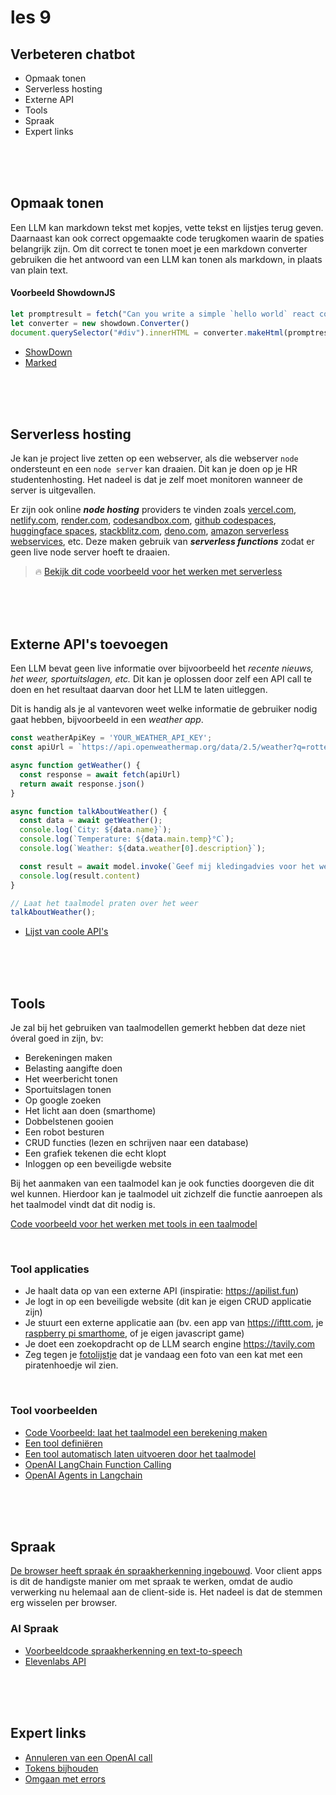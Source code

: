 # les 9

## Verbeteren chatbot

- Opmaak tonen
- Serverless hosting
- Externe API
- Tools
- Spraak 
- Expert links

<br><br><br>

## Opmaak tonen

Een LLM kan markdown tekst met kopjes, vette tekst en lijstjes terug geven. Daarnaast kan ook correct opgemaakte code terugkomen waarin de spaties belangrijk zijn. Om dit correct te tonen moet je een markdown converter gebruiken die het antwoord van een LLM kan tonen als markdown, in plaats van plain text.

#### Voorbeeld ShowdownJS

```js
let promptresult = fetch("Can you write a simple `hello world` react component?")
let converter = new showdown.Converter()
document.querySelector("#div").innerHTML = converter.makeHtml(promptresult);
```

- [ShowDown](https://showdownjs.com)
- [Marked](https://marked.js.org)

<br><Br><br>


## Serverless hosting

Je kan je project live zetten op een webserver, als die webserver `node` ondersteunt en een `node server` kan draaien. Dit kan je doen op je HR studentenhosting. Het nadeel is dat je zelf moet monitoren wanneer de server is uitgevallen.

Er zijn ook online ***node hosting*** providers te vinden zoals [vercel.com](https://vercel.com), [netlify.com](https://netlify.com), [render.com](https://render.com), [codesandbox.com](https://codesandbox.com), [github codespaces](https://github.com/features/codespaces), [huggingface spaces](https://huggingface.co/spaces), [stackblitz.com](https://stackblitz.com), [deno.com](https://deno.com), [amazon serverless webservices](https://aws.amazon.com/serverless/), etc. Deze maken gebruik van ***serverless functions*** zodat er geen live node server hoeft te draaien.

> 🔥 [Bekijk dit code voorbeeld voor het werken met serverless](../snippets/serverless.md)

<br><br><br>

## Externe API's toevoegen

Een LLM bevat geen live informatie over bijvoorbeeld het *recente nieuws, het weer, sportuitslagen, etc.* Dit kan je oplossen door zelf een API call te doen en het resultaat daarvan door het LLM te laten uitleggen. 

Dit is handig als je al vantevoren weet welke informatie de gebruiker nodig gaat hebben, bijvoorbeeld in een *weather app*.

```js
const weatherApiKey = 'YOUR_WEATHER_API_KEY';
const apiUrl = `https://api.openweathermap.org/data/2.5/weather?q=rotterdam&appid=${weatherApiKey}&units=metric`;

async function getWeather() {
  const response = await fetch(apiUrl)
  return await response.json()
}

async function talkAboutWeather() {
  const data = await getWeather();
  console.log(`City: ${data.name}`);
  console.log(`Temperature: ${data.main.temp}°C`);
  console.log(`Weather: ${data.weather[0].description}`);

  const result = await model.invoke(`Geef mij kledingadvies voor het weer ${data.weather[0].description} met een temperatuur van ${data.main.temp}`)
  console.log(result.content)
}

// Laat het taalmodel praten over het weer
talkAboutWeather();
```

- [Lijst van coole API's](https://apilist.fun)

<br><br><br>

## Tools

Je zal bij het gebruiken van taalmodellen gemerkt hebben dat deze niet óveral goed in zijn, bv:

-	Berekeningen maken
-	Belasting aangifte doen
-	Het weerbericht tonen
-	Sportuitslagen tonen
-	Op google zoeken
-	Het licht aan doen (smarthome)
-	Dobbelstenen gooien
-	Een robot besturen
-	CRUD functies (lezen en schrijven naar een database)
-	Een grafiek tekenen die echt klopt
-	Inloggen op een beveiligde website

Bij het aanmaken van een taalmodel kan je ook functies doorgeven die dit wel kunnen. Hierdoor kan je taalmodel uit zichzelf die functie aanroepen als het taalmodel vindt dat dit nodig is.

[Code voorbeeld voor het werken met tools in een taalmodel](../snippets/functions.md)

<br>

### Tool applicaties

-	Je haalt data op van een externe API (inspiratie: https://apilist.fun)
-	Je logt in op een beveiligde website (dit kan je eigen CRUD applicatie zijn)
-	Je stuurt een externe applicatie aan (bv. een app van https://ifttt.com, je [raspberry pi smarthome](https://www.home-assistant.io/installation/raspberrypi/), of je eigen javascript game)
-	Je doet een zoekopdracht op de LLM search engine https://tavily.com
-	Zeg tegen je [fotolijstje](https://www.youtube.com/watch?v=L5PvQj1vfC4) dat je vandaag een foto van een kat met een piratenhoedje wil zien.

<br>

### Tool voorbeelden

- [Code Voorbeeld: laat het taalmodel een berekening maken](../snippets/functions.md)
- [Een tool definiëren](https://js.langchain.com/docs/concepts/tools/)
- [Een tool automatisch laten uitvoeren door het taalmodel](https://js.langchain.com/docs/concepts/tool_calling/)
- [OpenAI LangChain Function Calling](https://js.langchain.com/docs/integrations/chat/openai)
- [OpenAI Agents in Langchain](https://js.langchain.com/docs/modules/agents/)



<br><br><br>

## Spraak

[De browser heeft spraak én spraakherkenning ingebouwd](https://github.com/HR-CMGT/PRG08-2024-2025/blob/main/snippets/speech.md). Voor client apps is dit de handigste manier om met spraak te werken, omdat de audio verwerking nu helemaal aan de client-side is. Het nadeel is dat de stemmen erg wisselen per browser.

### AI Spraak

- [Voorbeeldcode spraakherkenning en text-to-speech](../snippets/audio.md)
- [Elevenlabs API](https://elevenlabs.io/docs/api-reference/text-to-speech/convert)

<br><br><br>









## Expert links

- [Annuleren van een OpenAI call](https://js.langchain.com/docs/modules/model_io/llms/cancelling_requests)
- [Tokens bijhouden](https://js.langchain.com/docs/modules/model_io/llms/token_usage_tracking)
- [Omgaan met errors](https://js.langchain.com/docs/modules/model_io/llms/dealing_with_api_errors)

